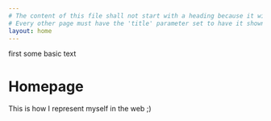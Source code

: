 ```yaml
---
# The content of this file shall not start with a heading because it will force Jekyll to create a new page entry in the nav bar. So start with simple text first.
# Every other page must have the 'title' parameter set to have it shown in the nav bar and have its own link.
layout: home
---
```


first some basic text

# Homepage
This is how I represent myself in the web ;)